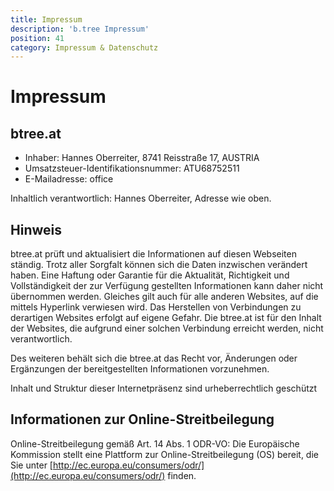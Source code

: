 ```yaml
---
title: Impressum
description: 'b.tree Impressum'
position: 41
category: Impressum & Datenschutz
---
```

# Impressum

## btree.at

- Inhaber: Hannes Oberreiter, 8741 Reisstraße 17, AUSTRIA
- Umsatzsteuer-Identifikationsnummer: ATU68752511
- E-Mailadresse: office

Inhaltlich verantwortlich: Hannes Oberreiter, Adresse wie oben.

## Hinweis

btree.at prüft und aktualisiert die Informationen auf diesen Webseiten ständig. Trotz aller Sorgfalt können sich die Daten inzwischen verändert haben. Eine Haftung oder Garantie für die Aktualität, Richtigkeit und Vollständigkeit der zur Verfügung gestellten Informationen kann daher nicht übernommen werden. Gleiches gilt auch für alle anderen Websites, auf die mittels Hyperlink verwiesen wird. Das Herstellen von Verbindungen zu derartigen Websites erfolgt auf eigene Gefahr. Die btree.at ist für den Inhalt der Websites, die aufgrund einer solchen Verbindung erreicht werden, nicht verantwortlich.

Des weiteren behält sich die btree.at das Recht vor, Änderungen oder Ergänzungen der bereitgestellten Informationen vorzunehmen.

Inhalt und Struktur dieser Internetpräsenz sind urheberrechtlich geschützt

## Informationen zur Online-Streitbeilegung

Online-Streitbeilegung gemäß Art. 14 Abs. 1 ODR-VO: Die Europäische Kommission stellt eine Plattform zur Online-Streitbeilegung (OS) bereit, die Sie unter [http://ec.europa.eu/consumers/odr/](http://ec.europa.eu/consumers/odr/) finden.